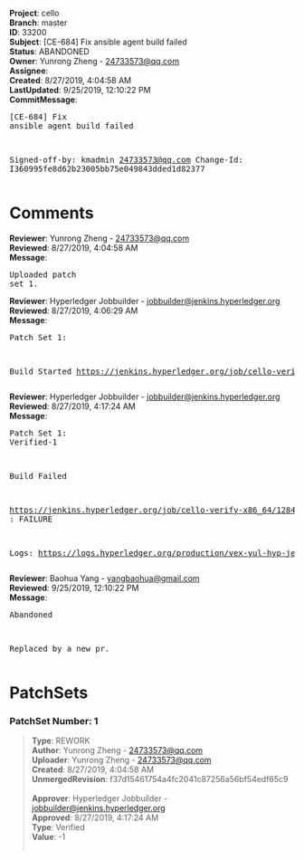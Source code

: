 <strong>Project</strong>: cello<br><strong>Branch</strong>: master<br><strong>ID</strong>: 33200<br><strong>Subject</strong>: [CE-684] Fix ansible agent build failed<br><strong>Status</strong>: ABANDONED<br><strong>Owner</strong>: Yunrong Zheng - 24733573@qq.com<br><strong>Assignee</strong>:<br><strong>Created</strong>: 8/27/2019, 4:04:58 AM<br><strong>LastUpdated</strong>: 9/25/2019, 12:10:22 PM<br><strong>CommitMessage</strong>:<br><pre>[CE-684] Fix ansible agent build failed

Signed-off-by: kmadmin <24733573@qq.com>
Change-Id: I360995fe8d62b23005bb75e049843dded1d82377
</pre><h1>Comments</h1><strong>Reviewer</strong>: Yunrong Zheng - 24733573@qq.com<br><strong>Reviewed</strong>: 8/27/2019, 4:04:58 AM<br><strong>Message</strong>: <pre>Uploaded patch set 1.</pre><strong>Reviewer</strong>: Hyperledger Jobbuilder - jobbuilder@jenkins.hyperledger.org<br><strong>Reviewed</strong>: 8/27/2019, 4:06:29 AM<br><strong>Message</strong>: <pre>Patch Set 1:

Build Started https://jenkins.hyperledger.org/job/cello-verify-x86_64/1284/</pre><strong>Reviewer</strong>: Hyperledger Jobbuilder - jobbuilder@jenkins.hyperledger.org<br><strong>Reviewed</strong>: 8/27/2019, 4:17:24 AM<br><strong>Message</strong>: <pre>Patch Set 1: Verified-1

Build Failed 

https://jenkins.hyperledger.org/job/cello-verify-x86_64/1284/ : FAILURE

Logs: https://logs.hyperledger.org/production/vex-yul-hyp-jenkins-3/cello-verify-x86_64/1284</pre><strong>Reviewer</strong>: Baohua Yang - yangbaohua@gmail.com<br><strong>Reviewed</strong>: 9/25/2019, 12:10:22 PM<br><strong>Message</strong>: <pre>Abandoned

Replaced by a new pr.</pre><h1>PatchSets</h1><h3>PatchSet Number: 1</h3><blockquote><strong>Type</strong>: REWORK<br><strong>Author</strong>: Yunrong Zheng - 24733573@qq.com<br><strong>Uploader</strong>: Yunrong Zheng - 24733573@qq.com<br><strong>Created</strong>: 8/27/2019, 4:04:58 AM<br><strong>UnmergedRevision</strong>: f37d15461754a4fc2041c87256a56bf54edf65c9<br><br><strong>Approver</strong>: Hyperledger Jobbuilder - jobbuilder@jenkins.hyperledger.org<br><strong>Approved</strong>: 8/27/2019, 4:17:24 AM<br><strong>Type</strong>: Verified<br><strong>Value</strong>: -1<br><br></blockquote>